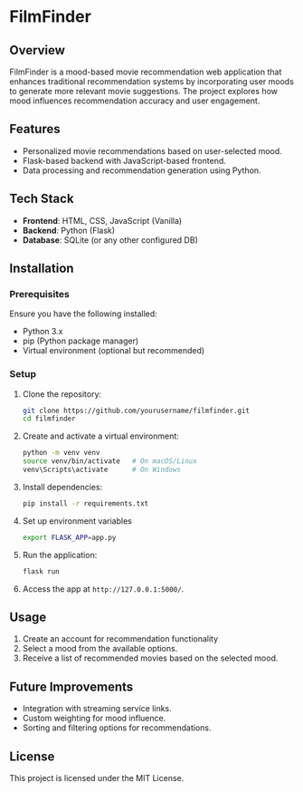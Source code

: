 # FilmFinder

## Overview
FilmFinder is a mood-based movie recommendation web application that enhances traditional recommendation systems by incorporating user moods to generate more relevant movie suggestions. The project explores how mood influences recommendation accuracy and user engagement.

## Features
- Personalized movie recommendations based on user-selected mood.
- Flask-based backend with JavaScript-based frontend.
- Data processing and recommendation generation using Python.

## Tech Stack
- **Frontend**: HTML, CSS, JavaScript (Vanilla)
- **Backend**: Python (Flask)
- **Database**: SQLite (or any other configured DB)

## Installation
### Prerequisites
Ensure you have the following installed:
- Python 3.x
- pip (Python package manager)
- Virtual environment (optional but recommended)

### Setup
1. Clone the repository:
   ```sh
   git clone https://github.com/yourusername/filmfinder.git
   cd filmfinder
   ```
2. Create and activate a virtual environment:
   ```sh
   python -m venv venv
   source venv/bin/activate   # On macOS/Linux
   venv\Scripts\activate      # On Windows
   ```
3. Install dependencies:
   ```sh
   pip install -r requirements.txt
   ```
4. Set up environment variables
   ```sh
   export FLASK_APP=app.py
   ```
5. Run the application:
   ```sh
   flask run
   ```
6. Access the app at `http://127.0.0.1:5000/`.

## Usage
1. Create an account for recommendation functionality
2. Select a mood from the available options.
3. Receive a list of recommended movies based on the selected mood.

## Future Improvements
- Integration with streaming service links.
- Custom weighting for mood influence.
- Sorting and filtering options for recommendations.

## License
This project is licensed under the MIT License.

